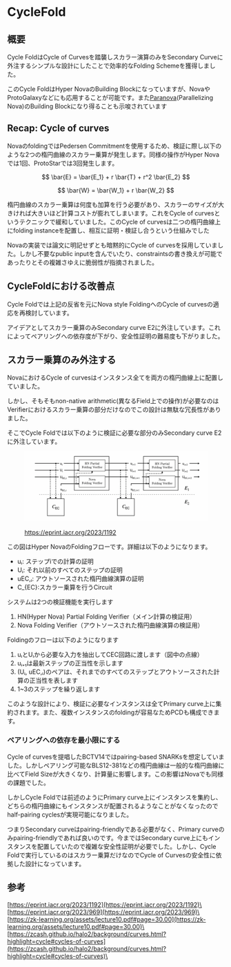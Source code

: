 # CycleFold

## 概要

Cycle FoldはCycle of Curvesを踏襲しスカラー演算のみをSecondary Curveに外注するシンプルな設計にしたことで効率的なFolding Schemeを獲得しました。

このCycle FoldはHyper NovaのBuilding Blockになっていますが、NovaやProtoGalaxyなどにも応用することが可能です。また[Paranova](https://zkresear.ch/t/parallelizing-nova-visualizations-and-mental-models-behind-paranova/198)(Parallelizing Nova)のBuilding Blockになり得ることも示唆されています

## Recap: Cycle of curves

NovaのfoldingではPedersen Commitmentを使用するため、検証に際し以下のような2つの楕円曲線のスカラー乗算が発生します。同様の操作がHyper Novaでは1回、ProtoStarでは3回発生します。

$$
\bar{E} = \bar{E_1} + r \bar{T} + r^2 \bar{E_2}
$$

$$
\bar{W} = \bar{W_1} + r \bar{W_2}
$$

楕円曲線のスカラー乗算は何度も加算を行う必要があり、スカラーのサイズが大きければ大きいほど計算コストが膨れてしまいます。これをCycle of curvesというテクニックで緩和していました。このCycle of curvesは二つの楕円曲線上にfolding instanceを配置し、相互に証明・検証し合うという仕組みでした



Novaの実装では論文に明記せずとも暗黙的にCycle of curvesを採用していました。しかし不要なpublic inputを含んでいたり、constraintsの書き換えが可能であったりとその複雑さゆえに脆弱性が指摘されました。

## CycleFoldにおける改善点

Cycle Foldでは上記の反省を元にNova style FoldingへのCycle of curvesの適応を再検討しています。

アイデアとしてスカラー乗算のみSecondary curve E2に外注しています。これによってペアリングへの依存度が下がり、安全性証明の難易度も下がりました。

## スカラー乗算のみ外注する

NovaにおけるCycle of curvesはインスタンス全てを両方の楕円曲線上に配置していました。

しかし、そもそもnon-native arithmetic(異なるField上での操作)が必要なのはVerifierにおけるスカラー乗算の部分だけなのでこの設計は無駄な冗長性がありました。

そこでCycle Foldでは以下のように検証に必要な部分のみSecondary curve E2に外注しています。

<figure><img src="../../.gitbook/assets/image (2).png" alt=""><figcaption><p><a href="https://eprint.iacr.org/2023/1192">https://eprint.iacr.org/2023/1192</a></p></figcaption></figure>

この図はHyper NovaのFoldingフローです。詳細は以下のようになります。

* uᵢ: ステップiでの計算の証明
* Uᵢ: それ以前のすべてのステップの証明
* uEC,ᵢ: アウトソースされた楕円曲線演算の証明
* C\_{EC}:スカラー乗算を行うCircuit

システムは2つの検証機能を実行します

1. HN(Hyper Nova) Partial Folding Verifier（メイン計算の検証用）
2. Nova Folding Verifier（アウトソースされた楕円曲線演算の検証用）

Foldingのフローは以下のようになります

1. uᵢとUᵢから必要な入力を抽出してCEC回路に渡します（図中の点線）
2. uᵢ₊₁は最新ステップの正当性を示します
3. (Uᵢ, uEC,ᵢ)のペアは、それまでのすべてのステップとアウトソースされた計算の正当性を表します
4. 1\~3のステップを繰り返します

このような設計により、検証に必要なインスタンスは全てPrimary curve上に集約されます。また、複数インスタンスのfoldingが容易なためPCDも構成できます。

### ペアリングへの依存を最小限にする

Cycle of curvesを提唱したBCTV14ではpairing-based SNARKsを想定していました。しかしペアリング可能なBLS12-381などの楕円曲線は一般的な楕円曲線に比べてField Sizeが大きくなり、計算量に影響します。この影響はNovaでも同様の課題でした。

しかしCycle Foldでは前述のようにPrimary curve上にインスタンスを集約し、どちらの楕円曲線にもインスタンスが配置されるようなことがなくなったのでhalf-pairing cyclesが実現可能になりました。

つまりSecondary curveはpairing-friendlyである必要がなく、Primary curveのみpairing-friendlyであれば良いのです。今まではSecondary curve上にもインスタンスを配置していたので複雑な安全性証明が必要でした。しかし、Cycle Foldで実行しているのはスカラー乗算だけなのでCycle of Curvesの安全性に依拠した設計になっています。

## 参考

[https://eprint.iacr.org/2023/1192](https://eprint.iacr.org/2023/1192)\
[https://eprint.iacr.org/2023/969](https://eprint.iacr.org/2023/969)\
[https://zk-learning.org/assets/lecture10.pdf#page=30.00](https://zk-learning.org/assets/lecture10.pdf#page=30.00)\
[https://zcash.github.io/halo2/background/curves.html?highlight=cycle#cycles-of-curves](https://zcash.github.io/halo2/background/curves.html?highlight=cycle#cycles-of-curves)\
